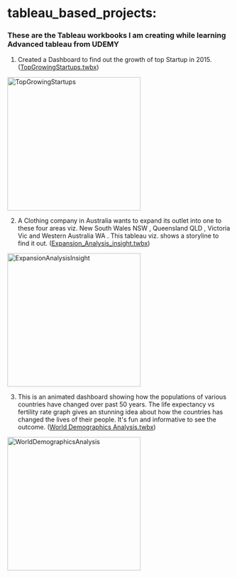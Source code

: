 # tableau_based_projects:
### These are the Tableau workbooks I am creating while learning Advanced tableau from UDEMY

1) Created a Dashboard to find out the growth of top Startup in 2015. ([TopGrowingStartups.twbx](https://public.tableau.com/app/profile/deep.punj/viz/TheStartupQuadrant_16281689356920/ScatterPlot)) 
<img src="https://user-images.githubusercontent.com/28164579/134650160-eb0a9d09-ff41-40de-8a7c-e36d9c1177a1.gif" alt="TopGrowingStartups" width="300"/> 

2) A Clothing company in Australia wants to expand its outlet into one to these four areas viz. New South Wales NSW , Queensland QLD , Victoria Vic and Western Australia WA . This tableau viz. shows a storyline to find it out. ([Expansion_Analysis_insight.twbx](https://public.tableau.com/app/profile/deep.punj/viz/AClothingcompaniesexpansionanalysisinsight/FinalPresentation))
<img src="https://user-images.githubusercontent.com/28164579/134651393-3a8a6333-adbd-4f22-98cc-454e32005f8f.gif" alt="ExpansionAnalysisInsight" width="300"/>

3) This is an animated dashboard showing how the populations of various countries have changed over past 50 years. The life expectancy vs fertility rate graph gives an stunning idea about how the countries has changed the lives of their people. It's fun and informative to see the outcome. ([World Demographics Analysis.twbx](https://public.tableau.com/app/profile/deep.punj/viz/WorldDemographicsAnalysisDashboard_16318313559850/DemographicsAnalysis))
<img src="https://user-images.githubusercontent.com/28164579/134654044-7c843c1b-a39d-4c4a-97ac-7f8c59507ad8.gif" alt="WorldDemographicsAnalysis" width="300"/>

